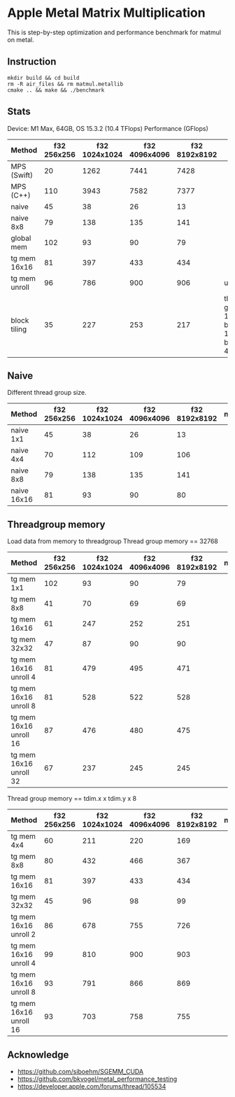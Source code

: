 # Apple Metal Matrix Multiplication

This is step-by-step optimization and performance benchmark for matmul on metal.


## Instruction


```
mkdir build && cd build
rm -R air_files && rm matmul.metallib
cmake .. && make && ./benchmark
```


## Stats

Device: M1 Max, 64GB, OS 15.3.2    (10.4 TFlops)
Performance (GFlops)

|Method           | f32 256x256 | f32 1024x1024 | f32 4096x4096 | f32 8192x8192 |  notes |
|-----------------|-------------|---------------|---------------|---------------|--------|
|MPS (Swift)      |     20      |     1262      |      7441     |     7428      |  |
|MPS (C++)        |    110      |     3943      |      7582     |     7377      |  |
|naive            |     45      |       38      |        26     |       13      |  |
|naive 8x8        |     79      |      138      |       135     |      141      |  |
|global mem       |    102      |       93      |        90     |       79      |  |
|tg mem 16x16     |     81      |      397      |       433     |      434      |  |
|tg mem unroll    |     96      |      786      |       900     |      906      | unroll 4 |
|block tiling     |     35      |      227      |       253     |      217      | thread group 16x16, block_k 16, block_n/m 4 |


## Naive

Different thread group size.

|Method           | f32 256x256 | f32 1024x1024 | f32 4096x4096 | f32 8192x8192 |  notes |
|-----------------|-------------|---------------|---------------|---------------|--------|
|naive 1x1        |     45      |       38      |        26     |       13      |  |
|naive 4x4        |     70      |      112      |       109     |      106      |  |
|naive 8x8        |     79      |      138      |       135     |      141      |  |
|naive 16x16      |     81      |       93      |        90     |       80      |  |

## Threadgroup memory

Load data from memory to threadgroup
Thread group memory == 32768

|Method           | f32 256x256 | f32 1024x1024 | f32 4096x4096 | f32 8192x8192 |  notes |
|-----------------|-------------|---------------|---------------|---------------|--------|
|tg mem 1x1       |    102      |       93      |        90     |       79      |  |
|tg mem 8x8       |     41      |       70      |        69     |       69      |  |
|tg mem 16x16     |     61      |      247      |       252     |      251      |  |
|tg mem 32x32     |     47      |       87      |        90     |       90      |  |
|tg mem 16x16 unroll 4   |     81      |       479      |        495     |       471      |  |
|tg mem 16x16 unroll 8   |     81      |       528      |        522     |       528      |  |
|tg mem 16x16 unroll 16  |     87      |       476      |        480     |       475      |  |
|tg mem 16x16 unroll 32  |     67      |       237      |        245     |       245      |  |

Thread group memory == tdim.x x tdim.y x 8

|Method           | f32 256x256 | f32 1024x1024 | f32 4096x4096 | f32 8192x8192 |  notes |
|-----------------|-------------|---------------|---------------|---------------|--------|
|tg mem 4x4       |     60      |      211      |       220     |      169      |  |
|tg mem 8x8       |     80      |      432      |       466     |      367      |  |
|tg mem 16x16     |     81      |      397      |       433     |      434      |  |
|tg mem 32x32     |     45      |       96      |        98     |       99      |  |
|tg mem 16x16 unroll 2   |     86      |       678      |        755     |       726      |  |
|tg mem 16x16 unroll 4   |     99      |       810      |        900     |       903      |  |
|tg mem 16x16 unroll 8   |     93      |       791      |        866     |       869      |  |
|tg mem 16x16 unroll 16  |     93      |       703      |        758     |       755      |  |



## Acknowledge

* https://github.com/siboehm/SGEMM_CUDA
* https://github.com/bkvogel/metal_performance_testing
* https://developer.apple.com/forums/thread/105534
